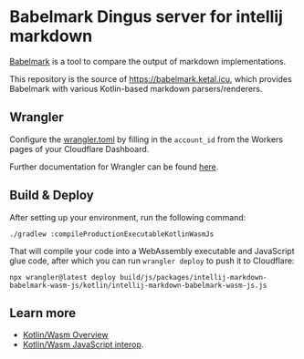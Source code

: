 # Babelmark Dingus server for intellij markdown

[Babelmark](https://babelmark.github.io/) is a tool to compare the output of markdown implementations.

This repository is the source of <https://babelmark.ketal.icu>, which provides Babelmark with various Kotlin-based markdown parsers/renderers.

## Wrangler

Configure the [wrangler.toml](wrangler.toml) by filling in the `account_id` from the Workers pages of your Cloudflare Dashboard.

Further documentation for Wrangler can be found [here](https://developers.cloudflare.com/workers/tooling/wrangler).

## Build & Deploy

After setting up your environment, run the following command:

```shell
./gradlew :compileProductionExecutableKotlinWasmJs
```

That will compile your code into a WebAssembly executable and JavaScript glue code, 
after which you can run `wrangler deploy` to push it to Cloudflare:

```shell
npx wrangler@latest deploy build/js/packages/intellij-markdown-babelmark-wasm-js/kotlin/intellij-markdown-babelmark-wasm-js.js
```

## Learn more

* [Kotlin/Wasm Overview](https://kotl.in/wasm/)
* [Kotlin/Wasm JavaScript interop](https://kotlinlang.org/docs/wasm-js-interop.html).
